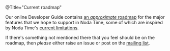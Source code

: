 @Title="Current roadmap"

Our online Developer Guide contains [an _approximate_ roadmap][roadmap] for the
major features that we hope to support in Noda Time, some of which are inspired
by Noda Time's [current limitations](limitations.html).

[roadmap]: http://nodatime.org/developer/roadmap.html

If there's something not mentioned there that you feel should be on the
roadmap, then *please* either raise an issue or post on the
[mailing list](https://groups.google.com/group/noda-time).
